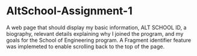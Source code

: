 # AltSchool-Assignment-1

A web page that should display my basic information, ALT SCHOOL ID, a biography, relevant details explaining why I joined the program, and my goals for the School of Engineering program. A Fragment identifier feature was implemeted to enable scrolling back to the top of the page.
